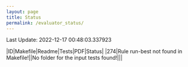 ```yaml
---
layout: page
title: Status
permalink: /evaluator_status/
---
```

Last Update: 2022-12-17 00:48:03.337923

|ID|Makefile|Readme|Tests|PDF|Status|
|274|Rule run-best not found in Makefile!|<i class="fa fa-check"></i>|No folder for the input tests found!|<i class="fa fa-check"></i>|<i class="fa fa-bug"></i>|
